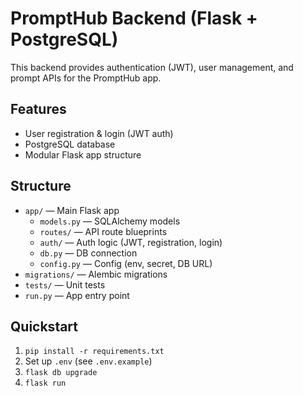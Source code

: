 # PromptHub Backend (Flask + PostgreSQL)

This backend provides authentication (JWT), user management, and prompt APIs for the PromptHub app.

## Features
- User registration & login (JWT auth)
- PostgreSQL database
- Modular Flask app structure

## Structure
- `app/` — Main Flask app
  - `models.py` — SQLAlchemy models
  - `routes/` — API route blueprints
  - `auth/` — Auth logic (JWT, registration, login)
  - `db.py` — DB connection
  - `config.py` — Config (env, secret, DB URL)
- `migrations/` — Alembic migrations
- `tests/` — Unit tests
- `run.py` — App entry point

## Quickstart
1. `pip install -r requirements.txt`
2. Set up `.env` (see `.env.example`)
3. `flask db upgrade`
4. `flask run` 